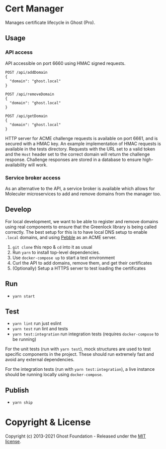 # Cert Manager

Manages certificate lifecycle in Ghost (Pro).

## Usage

### API access

API accessible on port 6660 using HMAC signed requests.

```
POST /api/addDomain
{
  "domain": "ghost.local"
}
```

```
POST /api/removeDomain
{
  "domain": "ghost.local"
}
```

```
POST /api/getDomain
{
  "domain": "ghost.local"
}
```

HTTP server for ACME challenge requests is available on port 6661, and
is secured with a HMAC key. An example implementation of HMAC requests
is available in the tests directory. Requests with the URL set to a
valid token and the `Host` header set to the correct domain will
return the challenge response. Challenge responses are stored in a
database to ensure high-availability will work.

### Service broker access

As an alternative to the API, a service broker is available which
allows for Moleculer microservices to add and remove domains from the
manager too.

## Develop

For local development, we want to be able to register and remove
domains using real components to ensure that the Greenlock library is
being called correctly. The best setup for this is to have local DNS
setup to enable `.local` domains, and using
[Pebble](https://github.com/letsencrypt/pebble) as an ACME server.

1. `git clone` this repo & `cd` into it as usual
2. Run `yarn` to install top-level dependencies.
3. Use `docker-compose up` to start a test environment
4. Curl the API to add domains, remove them, and get their certificates
5. (Optionally) Setup a HTTPS server to test loading the certificates

## Run

- `yarn start`

## Test

- `yarn lint` run just eslint
- `yarn test` run lint and tests
- `yarn test:integration` run integration tests (requires
  `docker-compose` to be running)

For the unit tests (run with `yarn test`), mock structures are used to
test specific components in the project. These should run extremely
fast and avoid any external dependencies.

For the integration tests (run with `yarn test:integration`), a live
instance should be running locally using `docker-compose`.

## Publish

- `yarn ship`

# Copyright & License

Copyright (c) 2013-2021 Ghost Foundation - Released under the [MIT license](LICENSE).
